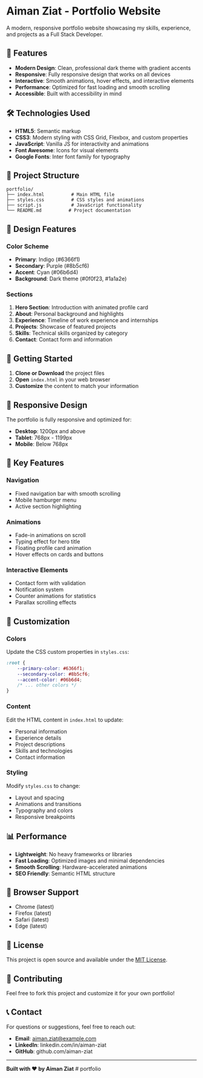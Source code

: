 # Aiman Ziat - Portfolio Website

A modern, responsive portfolio website showcasing my skills, experience, and projects as a Full Stack Developer.

## 🚀 Features

- **Modern Design**: Clean, professional dark theme with gradient accents
- **Responsive**: Fully responsive design that works on all devices
- **Interactive**: Smooth animations, hover effects, and interactive elements
- **Performance**: Optimized for fast loading and smooth scrolling
- **Accessible**: Built with accessibility in mind

## 🛠️ Technologies Used

- **HTML5**: Semantic markup
- **CSS3**: Modern styling with CSS Grid, Flexbox, and custom properties
- **JavaScript**: Vanilla JS for interactivity and animations
- **Font Awesome**: Icons for visual elements
- **Google Fonts**: Inter font family for typography

## 📁 Project Structure

```
portfolio/
├── index.html          # Main HTML file
├── styles.css          # CSS styles and animations
├── script.js           # JavaScript functionality
└── README.md          # Project documentation
```

## 🎨 Design Features

### Color Scheme
- **Primary**: Indigo (#6366f1)
- **Secondary**: Purple (#8b5cf6)
- **Accent**: Cyan (#06b6d4)
- **Background**: Dark theme (#0f0f23, #1a1a2e)

### Sections
1. **Hero Section**: Introduction with animated profile card
2. **About**: Personal background and highlights
3. **Experience**: Timeline of work experience and internships
4. **Projects**: Showcase of featured projects
5. **Skills**: Technical skills organized by category
6. **Contact**: Contact form and information

## 🚀 Getting Started

1. **Clone or Download** the project files
2. **Open** `index.html` in your web browser
3. **Customize** the content to match your information

## 📱 Responsive Design

The portfolio is fully responsive and optimized for:
- **Desktop**: 1200px and above
- **Tablet**: 768px - 1199px
- **Mobile**: Below 768px

## 🎯 Key Features

### Navigation
- Fixed navigation bar with smooth scrolling
- Mobile hamburger menu
- Active section highlighting

### Animations
- Fade-in animations on scroll
- Typing effect for hero title
- Floating profile card animation
- Hover effects on cards and buttons

### Interactive Elements
- Contact form with validation
- Notification system
- Counter animations for statistics
- Parallax scrolling effects

## 🎨 Customization

### Colors
Update the CSS custom properties in `styles.css`:
```css
:root {
    --primary-color: #6366f1;
    --secondary-color: #8b5cf6;
    --accent-color: #06b6d4;
    /* ... other colors */
}
```

### Content
Edit the HTML content in `index.html` to update:
- Personal information
- Experience details
- Project descriptions
- Skills and technologies
- Contact information

### Styling
Modify `styles.css` to change:
- Layout and spacing
- Animations and transitions
- Typography and colors
- Responsive breakpoints

## 📊 Performance

- **Lightweight**: No heavy frameworks or libraries
- **Fast Loading**: Optimized images and minimal dependencies
- **Smooth Scrolling**: Hardware-accelerated animations
- **SEO Friendly**: Semantic HTML structure

## 🔧 Browser Support

- Chrome (latest)
- Firefox (latest)
- Safari (latest)
- Edge (latest)

## 📝 License

This project is open source and available under the [MIT License](LICENSE).

## 🤝 Contributing

Feel free to fork this project and customize it for your own portfolio!

## 📞 Contact

For questions or suggestions, feel free to reach out:
- **Email**: aiman.ziat@example.com
- **LinkedIn**: linkedin.com/in/aiman-ziat
- **GitHub**: github.com/aiman-ziat

---

**Built with ❤️ by Aiman Ziat** #   p o r t f o l i o  
 